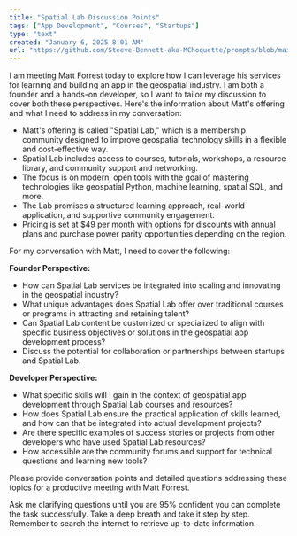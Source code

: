 ```yaml
---
title: "Spatial Lab Discussion Points"
tags: ["App Development", "Courses", "Startups"]
type: "text"
created: "January 6, 2025 8:01 AM"
url: "https://github.com/Steeve-Bennett-aka-MChoquette/prompts/blob/main/spatial_lab_discussion_points.md"
---
```


I am meeting Matt Forrest today to explore how I can leverage his services for learning and building an app in the geospatial industry. I am both a founder and a hands-on developer, so I want to tailor my discussion to cover both these perspectives. Here's the information about Matt's offering and what I need to address in my conversation:

- Matt's offering is called "Spatial Lab," which is a membership community designed to improve geospatial technology skills in a flexible and cost-effective way.
- Spatial Lab includes access to courses, tutorials, workshops, a resource library, and community support and networking. 
- The focus is on modern, open tools with the goal of mastering technologies like geospatial Python, machine learning, spatial SQL, and more.
- The Lab promises a structured learning approach, real-world application, and supportive community engagement.
- Pricing is set at $49 per month with options for discounts with annual plans and purchase power parity opportunities depending on the region.

For my conversation with Matt, I need to cover the following:

**Founder Perspective:**
- How can Spatial Lab services be integrated into scaling and innovating in the geospatial industry?
- What unique advantages does Spatial Lab offer over traditional courses or programs in attracting and retaining talent?
- Can Spatial Lab content be customized or specialized to align with specific business objectives or solutions in the geospatial app development process?
- Discuss the potential for collaboration or partnerships between startups and Spatial Lab.

**Developer Perspective:**
- What specific skills will I gain in the context of geospatial app development through Spatial Lab courses and resources?
- How does Spatial Lab ensure the practical application of skills learned, and how can that be integrated into actual development projects?
- Are there specific examples of success stories or projects from other developers who have used Spatial Lab resources?
- How accessible are the community forums and support for technical questions and learning new tools?

Please provide conversation points and detailed questions addressing these topics for a productive meeting with Matt Forrest. 

Ask me clarifying questions until you are 95% confident you can complete the task successfully. Take a deep breath and take it step by step. Remember to search the internet to retrieve up-to-date information.